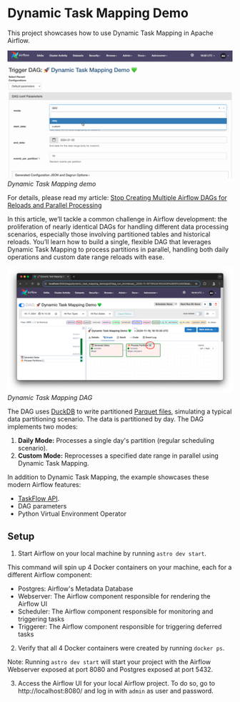 # Dynamic Task Mapping Demo

This project showcases how to use Dynamic Task Mapping in Apache Airflow.

![Dynamic Task Mapping demo](doc/demo.gif)
*Dynamic Task Mapping demo*

For details, please read my article: [Stop Creating Multiple Airflow DAGs for Reloads and Parallel Processing](https://vojay.de/2024/11/22/airflow-dynamic/)

In this article, we’ll tackle a common challenge in Airflow development: the proliferation of nearly identical DAGs for
handling different data processing scenarios, especially those involving partitioned tables and historical reloads.
You’ll learn how to build a single, flexible DAG that leverages Dynamic Task Mapping to process partitions in parallel,
handling both daily operations and custom date range reloads with ease.

![Dynamic Task Mapping DAG](doc/dag.png)
*Dynamic Task Mapping DAG*

The DAG uses [DuckDB](https://duckdb.org/) to write partitioned [Parquet files](https://parquet.apache.org/),
simulating a typical data partitioning scenario. The data is partitioned by day. The DAG implements two modes:
1. **Daily Mode:** Processes a single day's partition (regular scheduling scenario).
2. **Custom Mode:** Reprocesses a specified date range in parallel using Dynamic Task Mapping.

In addition to Dynamic Task Mapping, the example showcases these modern Airflow features:
* [TaskFlow API](https://airflow.apache.org/docs/apache-airflow/stable/tutorial/taskflow.html).
* DAG parameters
* Python Virtual Environment Operator

## Setup

1. Start Airflow on your local machine by running `astro dev start`.

This command will spin up 4 Docker containers on your machine, each for a different Airflow component:

- Postgres: Airflow's Metadata Database
- Webserver: The Airflow component responsible for rendering the Airflow UI
- Scheduler: The Airflow component responsible for monitoring and triggering tasks
- Triggerer: The Airflow component responsible for triggering deferred tasks

2. Verify that all 4 Docker containers were created by running `docker ps`.

Note: Running `astro dev start` will start your project with the Airflow Webserver exposed at port 8080 and Postgres
exposed at port 5432.

3. Access the Airflow UI for your local Airflow project. To do so, go to http://localhost:8080/ and log in with `admin` as user and password.
